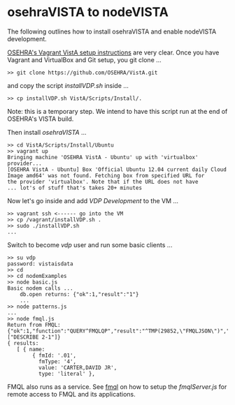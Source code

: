 # osehraVISTA to nodeVISTA

The following outlines how to install osehraVISTA and enable nodeVISTA development.

[OSEHRA's Vagrant VistA setup instructions](https://github.com/OSEHRA/VistA/blob/master/Documentation/Install/Vagrant.rst) are very clear. Once you have Vagrant and VirtualBox and Git setup, you git clone ...

```text
>> git clone https://github.com/OSEHRA/VistA.git
```

and copy the script _installVDP.sh_ inside ...

```text
>> cp installVDP.sh VistA/Scripts/Install/.
```

Note: this is a temporary step. We intend to have this script run at the end of OSEHRA's VISTA build.

Then install _osehraVISTA_ ...

```text
>> cd VistA/Scripts/Install/Ubuntu
>> vagrant up
Bringing machine 'OSEHRA VistA - Ubuntu' up with 'virtualbox' provider...
[OSEHRA VistA - Ubuntu] Box 'Official Ubuntu 12.04 current daily Cloud Image amd64' was not found. Fetching box from specified URL for
the provider 'virtualbox'. Note that if the URL does not have
... lot's of stuff that's takes 20+ minutes
```

Now let's go inside and add _VDP Development_ to the VM ...

```text
>> vagrant ssh <------ go into the VM
>> cp /vagrant/installVDP.sh .
>> sudo ./installVDP.sh
...
```

Switch to become _vdp_ user and run some basic clients ...

```text
>> su vdp
password: vistaisdata
>> cd
>> cd nodemExamples
>> node basic.js 
Basic nodem calls ...
	db.open returns: {"ok":1,"result":"1"}
	...
>> node patterns.js
...
>> node fmql.js
Return from FMQL: {"ok":1,"function":"QUERY^FMQLQP","result":"^TMP(29852,\"FMQLJSON\")","arguments":["DESCRIBE 2-1"]}
{ results: 
   [ { name: 
        { fmId: '.01',
          fmType: '4',
          value: 'CARTER,DAVID JR',
          type: 'literal' },
```

FMQL also runs as a service. See [fmql](/fmql) on how to setup the _fmqlServer.js_ for remote access to FMQL and its applications.
